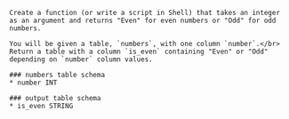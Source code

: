 ```if-not:sql
Create a function (or write a script in Shell) that takes an integer as an argument and returns "Even" for even numbers or "Odd" for odd numbers.
```
<!-- SQL Notes -->
```if:sql
You will be given a table, `numbers`, with one column `number`.</br>
Return a table with a column `is_even` containing "Even" or "Odd" depending on `number` column values.

### numbers table schema
* number INT

### output table schema
* is_even STRING
```
<!-- End SQL Notes -->